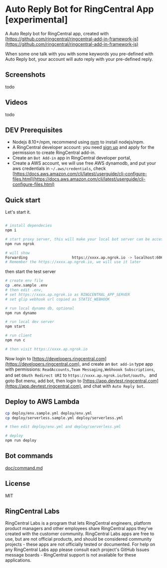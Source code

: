 
# Auto Reply Bot for RingCentral App [experimental]

A Auto Reply bot for RingCentral app, created with [https://github.com/ringcentral/ringcentral-add-in-framework-js](https://github.com/ringcentral/ringcentral-add-in-framework-js)

When some one talk with you with some keywords you pre-defined with Auto Reply bot, your account will auto reply with your pre-defined reply.

## Screenshots

todo

## Videos

todo

## DEV Prerequisites

- Nodejs 8.10+/npm, recommend using [nvm](https://github.com/creationix/nvm) to install nodejs/npm.
- A RingCentral developer account: you need [sign up](https://developers.ringcentral.com/) and apply for the permission to create RingCentral add-in.
- Create an `Bot Add-in` app in RingCentral developer portal,
- Create a AWS account, we will use free AWS dynamodb, and put your aws credentials in `~/.aws/credentials`, check [https://docs.aws.amazon.com/cli/latest/userguide/cli-configure-files.html](https://docs.aws.amazon.com/cli/latest/userguide/cli-configure-files.html)

## Quick start

Let's start it.

```bash

# install dependecies
npm i

# start proxy server, this will make your local bot server can be accessed by RingCentral service
npm run ngrok

# will show
Forwarding                    https://xxxx.ap.ngrok.io -> localhost:6066
# Remember the https://xxxx.ap.ngrok.io, we will use it later
```

then start the test server

```bash
# create env file
cp .env.sample .env
# then edit .env,
# set https://xxxx.ap.ngrok.io as RINGCENTRAL_APP_SERVER
# set glip webhook url copied as STATIC_WEBHOOK

# run local dynamo db, optional
npm run dynamo

# run local dev server
npm start

# run client
npm run c

# then visit https://xxxx.ap.ngrok.io
```

Now login to [https://developers.ringcentral.com](https://developers.ringcentral.com), and create an `Bot add-in` type app with permissions: `ReadAccounts,Team Messaging,Webhoook Subscriptions`, and set `OAuth Redirect URI` to `https://xxxx.ap.ngrok.io/bot/oauth`， and goto Bot menu, add bot, then login to [https://app.devtest.ringcentral.com](https://app.devtest.ringcentral.com), and chat with `Auto Reply bot`.

## Deploy to AWS Lambda

```bash
cp deploy/env.sample.yml deploy/env.yml
cp deploy/serverless.sample.yml deploy/serverless.yml

# then edit deploy/env.yml and deploy/serverless.yml

# deploy
npm run deploy
```

## Bot commands

[doc/command.md](doc/command.md)

## License

MIT

## RingCentral Labs

RingCentral Labs is a program that lets RingCentral engineers, platform product managers and other employees share RingCentral apps they've created with the customer community. RingCentral Labs apps are free to use, but are not official products, and should be considered community projects - these apps are not officially tested or documented. For help on any RingCentral Labs app please consult each project's GitHub Issues message boards - RingCentral support is not available for these applications.
